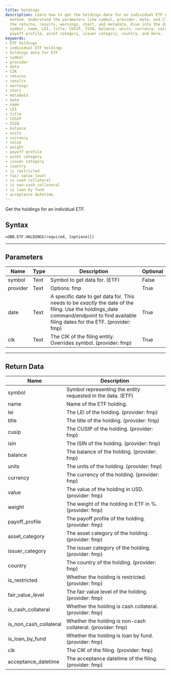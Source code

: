 ```yaml
---
title: holdings
description: Learn how to get the holdings data for an individual ETF using the `obb.etf.holdings`
  method. Understand the parameters like symbol, provider, date, and CIK. Explore
  the returns, results, warnings, chart, and metadata. Dive into the data fields like
  symbol, name, LEI, title, CUSIP, ISIN, balance, units, currency, value, weight,
  payoff profile, asset category, issuer category, country, and more.
keywords: 
- ETF holdings
- individual ETF holdings
- holdings data for ETF
- symbol
- provider
- date
- CIK
- returns
- results
- warnings
- chart
- metadata
- data
- name
- LEI
- title
- CUSIP
- ISIN
- balance
- units
- currency
- value
- weight
- payoff profile
- asset category
- issuer category
- country
- is restricted
- fair value level
- is cash collateral
- is non-cash collateral
- is loan by fund
- acceptance datetime
---
```


<!-- markdownlint-disable MD041 -->

Get the holdings for an individual ETF.

## Syntax

```excel wordwrap
=OBB.ETF.HOLDINGS(required, [optional])
```

---

## Parameters

| Name | Type | Description | Optional |
| ---- | ---- | ----------- | -------- |
| symbol | Text | Symbol to get data for. (ETF) | False |
| provider | Text | Options: fmp | True |
| date | Text | A specific date to get data for. This needs to be _exactly_ the date of the filing. Use the holdings_date command/endpoint to find available filing dates for the ETF. (provider: fmp) | True |
| cik | Text | The CIK of the filing entity. Overrides symbol. (provider: fmp) | True |

---

## Return Data

| Name | Description |
| ---- | ----------- |
| symbol | Symbol representing the entity requested in the data. (ETF)  |
| name | Name of the ETF holding.  |
| lei | The LEI of the holding. (provider: fmp) |
| title | The title of the holding. (provider: fmp) |
| cusip | The CUSIP of the holding. (provider: fmp) |
| isin | The ISIN of the holding. (provider: fmp) |
| balance | The balance of the holding. (provider: fmp) |
| units | The units of the holding. (provider: fmp) |
| currency | The currency of the holding. (provider: fmp) |
| value | The value of the holding in USD. (provider: fmp) |
| weight | The weight of the holding in ETF in %. (provider: fmp) |
| payoff_profile | The payoff profile of the holding. (provider: fmp) |
| asset_category | The asset category of the holding. (provider: fmp) |
| issuer_category | The issuer category of the holding. (provider: fmp) |
| country | The country of the holding. (provider: fmp) |
| is_restricted | Whether the holding is restricted. (provider: fmp) |
| fair_value_level | The fair value level of the holding. (provider: fmp) |
| is_cash_collateral | Whether the holding is cash collateral. (provider: fmp) |
| is_non_cash_collateral | Whether the holding is non-cash collateral. (provider: fmp) |
| is_loan_by_fund | Whether the holding is loan by fund. (provider: fmp) |
| cik | The CIK of the filing. (provider: fmp) |
| acceptance_datetime | The acceptance datetime of the filing. (provider: fmp) |
